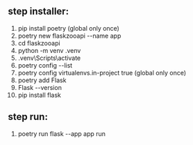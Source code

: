 ## step installer:

1. pip install poetry (global only once)
2. poetry new flaskzooapi --name app
3. cd flaskzooapi
4. python -m venv .venv
5. .venv\Scripts\activate
6. poetry config --list
7. poetry config virtualenvs.in-project true (global only once)
8. poetry add Flask
9. Flask --version
10. pip install flask 

## step run:
1. poetry run flask --app app run